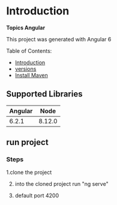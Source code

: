 
# Introduction

**Topics Angular**

This project was generated with Angular 6

Table of Contents:

- [Introduction](#introduction)
- [versions](#supported-libraries)
- [Install Maven](#install-maven)

## Supported Libraries

|   Angular  |  Node  |
|----------|--------|
| 6.2.1 | 8.12.0 |


## run project

### Steps

1.clone the project

2. into the cloned project run "ng serve"

3. default port 4200
 
